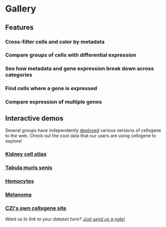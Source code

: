 # Gallery

## Features

### Cross-filter cells and color by metadata

### Compare groups of cells with differential expression

### See how metadata and gene expression break down across categories

### Find cells where a gene is expressed

### Compare expression of multiple genes

## Interactive demos

Several groups have independently [deployed](https://github.com/chanzuckerberg/cellxgene/blob/main/docs/posts/hosted) various versions of cellxgene to the web. Check out the cool data that our users are using cellxgene to explore!

### [Kidney cell atlas](https://www.kidneycellatlas.org/)

### [Tabula muris senis](https://tabula-muris-senis.ds.czbiohub.org/)

### [Hemocytes](https://hemocytes.cellgeni.sanger.ac.uk/)

### [Melanoma](https://melanoma.cellgeni.sanger.ac.uk/)

### [CZI's own cellxgene site](https://cellxgene.cziscience.com/)

_Want us to link to your dataset here?_ [_Just send us a note!_](https://github.com/chanzuckerberg/cellxgene/blob/main/docs/posts/contact)

